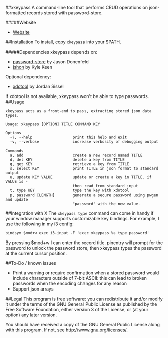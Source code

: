 ##xkeypass
A command-line tool that performs CRUD operations on json-formatted records
stored with password-store.

#####Website
* [Website](https://github.com/rpdelaney/xkeypass)

##Installation
To install, copy `xkeypass` into your $PATH.

#####Dependencies
xkeypass depends on:

* [password-store](http://www.zx2c4.com/projects/password-store/) by Jason Donenfeld
* [jshon](http://kmkeen.com/jshon/) by Kyle Keen

Optional dependency:

* [xdotool](http://www.semicomplete.com/projects/xdotool/) by Jordan Sissel

If xdotool is not available, xkeypass won't be able to type passwords.
##Usage
```
xkeypass acts as a front-end to pass, extracting stored json data types.

Usage: xkeypass [OPTION] TITLE COMMAND KEY

Options
  -?, --help                  print this help and exit
  -v, --verbose               increase verbosity of debugging output

Commands
  a, add                      create a new record named TITLE
  d, del KEY                  delete a key from TITLE
  g, get KEY                  retrieve a key from TITLE
  s, select KEY               print TITLE in json format to standard output
  u, update KEY VALUE         update or create a key in TITLE. if VALUE is -
                              then read from standard input
  t, type KEY                 type the key with xdotool
  p, password [LENGTH]        generate a secure password using pwgen and update
                              "password" with the new value.
```

##Integration with X
The `xkeypass type` command can come in handy if your window manager supports
customizable key bindings. For example, I use the following in my i3 config:

```
bindsym $mod+w exec i3-input -F 'exec xkeypass %s type password'
```

By pressing $mod+w I can enter the record title. pinentry will prompt for the
password to unlock the password store, then xkeypass types the password at the
current cursor position.

##To-Do / known issues
* Print a warning or require confirmation when a stored password would include
  characters outside of 7-bit ASCII: this can lead to broken passwords when the
  encoding changes for any reason
* Support json arrays

##Legal
This program is free software: you can redistribute it and/or modify it
under the terms of the GNU General Public License as published by the
Free Software Foundation, either version 3 of the License, or (at your
option) any later version.

You should have received a copy of the GNU General Public License along
with this program.  If not, see <http://www.gnu.org/licenses/>.
